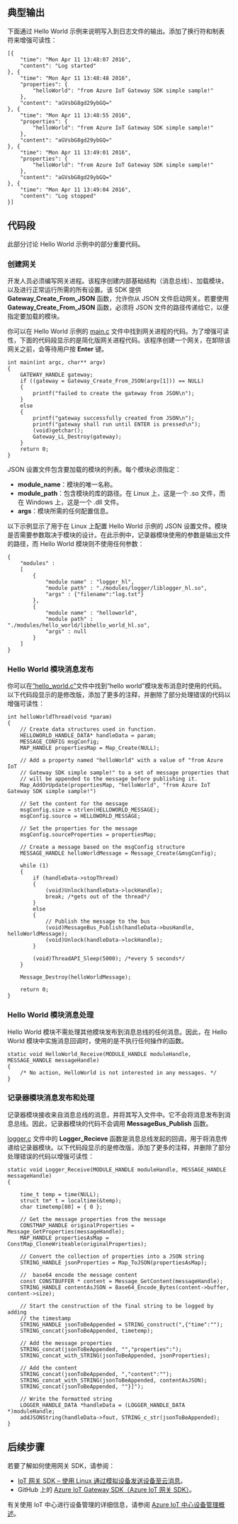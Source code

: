 ## 典型输出

下面通过 Hello World 示例来说明写入到日志文件的输出。添加了换行符和制表符来增强可读性：

```
[{
	"time": "Mon Apr 11 13:48:07 2016",
	"content": "Log started"
}, {
	"time": "Mon Apr 11 13:48:48 2016",
	"properties": {
		"helloWorld": "from Azure IoT Gateway SDK simple sample!"
	},
	"content": "aGVsbG8gd29ybGQ="
}, {
	"time": "Mon Apr 11 13:48:55 2016",
	"properties": {
		"helloWorld": "from Azure IoT Gateway SDK simple sample!"
	},
	"content": "aGVsbG8gd29ybGQ="
}, {
	"time": "Mon Apr 11 13:49:01 2016",
	"properties": {
		"helloWorld": "from Azure IoT Gateway SDK simple sample!"
	},
	"content": "aGVsbG8gd29ybGQ="
}, {
	"time": "Mon Apr 11 13:49:04 2016",
	"content": "Log stopped"
}]
```

## 代码段

此部分讨论 Hello World 示例中的部分重要代码。

### 创建网关

开发人员必须编写网关进程。该程序创建内部基础结构（消息总线）、加载模块，以及进行正常运行所需的所有设置。该 SDK 提供 **Gateway\_Create\_From\_JSON** 函数，允许你从 JSON 文件启动网关。若要使用 **Gateway\_Create\_From\_JSON** 函数，必须将 JSON 文件的路径传递给它，以便指定要加载的模块。

你可以在 Hello World 示例的 [main.c][lnk-main-c] 文件中找到网关进程的代码。为了增强可读性，下面的代码段显示的是简化版网关进程代码。该程序创建一个网关，在卸除该网关之前，会等待用户按 **Enter** 键。

```
int main(int argc, char** argv)
{
    GATEWAY_HANDLE gateway;
    if ((gateway = Gateway_Create_From_JSON(argv[1])) == NULL)
    {
        printf("failed to create the gateway from JSON\n");
    }
    else
    {
        printf("gateway successfully created from JSON\n");
        printf("gateway shall run until ENTER is pressed\n");
        (void)getchar();
        Gateway_LL_Destroy(gateway);
    }
	return 0;
}
```

JSON 设置文件包含要加载的模块的列表。每个模块必须指定：

- **module\_name**：模块的唯一名称。
- **module\_path**：包含模块的库的路径。在 Linux 上，这是一个 .so 文件，而在 Windows 上，这是一个 .dll 文件。
- **args**：模块所需的任何配置信息。

以下示例显示了用于在 Linux 上配置 Hello World 示例的 JSON 设置文件。模块是否需要参数取决于模块的设计。在此示例中，记录器模块使用的参数是输出文件的路径，而 Hello World 模块则不使用任何参数：

```
{
    "modules" :
    [ 
        {
            "module name" : "logger_hl",
            "module path" : "./modules/logger/liblogger_hl.so",
            "args" : {"filename":"log.txt"}
        },
        {
            "module name" : "helloworld",
            "module path" : "./modules/hello_world/libhello_world_hl.so",
			"args" : null
        }
    ]
}
```

### Hello World 模块消息发布

你可以在[“hello\_world.c”][lnk-helloworld-c]文件中找到“hello world”模块发布消息时使用的代码。以下代码段显示的是修改版，添加了更多的注释，并删除了部分处理错误的代码以增强可读性：

```
int helloWorldThread(void *param)
{
    // Create data structures used in function.
    HELLOWORLD_HANDLE_DATA* handleData = param;
    MESSAGE_CONFIG msgConfig;
    MAP_HANDLE propertiesMap = Map_Create(NULL);
    
    // Add a property named "helloWorld" with a value of "from Azure IoT
    // Gateway SDK simple sample!" to a set of message properties that
    // will be appended to the message before publishing it. 
    Map_AddOrUpdate(propertiesMap, "helloWorld", "from Azure IoT Gateway SDK simple sample!")

    // Set the content for the message
    msgConfig.size = strlen(HELLOWORLD_MESSAGE);
    msgConfig.source = HELLOWORLD_MESSAGE;

    // Set the properties for the message
    msgConfig.sourceProperties = propertiesMap;
    
    // Create a message based on the msgConfig structure
    MESSAGE_HANDLE helloWorldMessage = Message_Create(&msgConfig);

    while (1)
    {
        if (handleData->stopThread)
        {
            (void)Unlock(handleData->lockHandle);
            break; /*gets out of the thread*/
        }
        else
        {
            // Publish the message to the bus
            (void)MessageBus_Publish(handleData->busHandle, helloWorldMessage);
            (void)Unlock(handleData->lockHandle);
        }

        (void)ThreadAPI_Sleep(5000); /*every 5 seconds*/
    }

    Message_Destroy(helloWorldMessage);

    return 0;
}
```

### Hello World 模块消息处理

Hello World 模块不需处理其他模块发布到消息总线的任何消息。因此，在 Hello World 模块中实施消息回调时，使用的是不执行任何操作的函数。

```
static void HelloWorld_Receive(MODULE_HANDLE moduleHandle, MESSAGE_HANDLE messageHandle)
{
    /* No action, HelloWorld is not interested in any messages. */
}
```

### 记录器模块消息发布和处理

记录器模块接收来自消息总线的消息，并将其写入文件中。它不会将消息发布到消息总线。因此，记录器模块的代码不会调用 **MessageBus\_Publish** 函数。

[logger.c][lnk-logger-c] 文件中的 **Logger\_Recieve** 函数是消息总线发起的回调，用于将消息传递给记录器模块。以下代码段显示的是修改版，添加了更多的注释，并删除了部分处理错误的代码以增强可读性：

```
static void Logger_Receive(MODULE_HANDLE moduleHandle, MESSAGE_HANDLE messageHandle)
{

    time_t temp = time(NULL);
    struct tm* t = localtime(&temp);
    char timetemp[80] = { 0 };

    // Get the message properties from the message
    CONSTMAP_HANDLE originalProperties = Message_GetProperties(messageHandle); 
    MAP_HANDLE propertiesAsMap = ConstMap_CloneWriteable(originalProperties);

    // Convert the collection of properties into a JSON string
    STRING_HANDLE jsonProperties = Map_ToJSON(propertiesAsMap);

    //  base64 encode the message content
    const CONSTBUFFER * content = Message_GetContent(messageHandle);
    STRING_HANDLE contentAsJSON = Base64_Encode_Bytes(content->buffer, content->size);

    // Start the construction of the final string to be logged by adding
    // the timestamp
    STRING_HANDLE jsonToBeAppended = STRING_construct(",{"time":"");
    STRING_concat(jsonToBeAppended, timetemp);

    // Add the message properties
    STRING_concat(jsonToBeAppended, "","properties":"); 
    STRING_concat_with_STRING(jsonToBeAppended, jsonProperties);

    // Add the content
    STRING_concat(jsonToBeAppended, ","content":"");
    STRING_concat_with_STRING(jsonToBeAppended, contentAsJSON);
    STRING_concat(jsonToBeAppended, ""}]");

    // Write the formatted string
    LOGGER_HANDLE_DATA *handleData = (LOGGER_HANDLE_DATA *)moduleHandle;
    addJSONString(handleData->fout, STRING_c_str(jsonToBeAppended);
}
```

## 后续步骤

若要了解如何使用网关 SDK，请参阅：

- [IoT 网关 SDK – 使用 Linux 通过模拟设备发送设备至云消息][lnk-gateway-simulated]。
- GitHub 上的 [Azure IoT Gateway SDK（Azure IoT 网关 SDK）][lnk-gateway-sdk]。

有关使用 IoT 中心进行设备管理的详细信息，请参阅 [Azure IoT 中心设备管理概述][lnk-device-management]。

<!-- Links -->
[lnk-main-c]: https://github.com/Azure/azure-iot-gateway-sdk/blob/master/samples/hello_world/src/main.c
[lnk-helloworld-c]: https://github.com/Azure/azure-iot-gateway-sdk/blob/master/modules/hello_world/src/hello_world.c
[lnk-logger-c]: https://github.com/Azure/azure-iot-gateway-sdk/blob/master/modules/logger/src/logger.c
[lnk-gateway-sdk]: https://github.com/Azure/azure-iot-gateway-sdk/
[lnk-gateway-simulated]: /documentation/articles/iot-hub-linux-gateway-sdk-simulated-device/
[lnk-device-management]: /documentation/articles/iot-hub-device-management-overview/
<!---HONumber=Mooncake_0523_2016-->